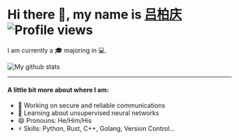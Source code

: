 # Hi there 👋, my name is [吕柏庆](https://skylantern.social) ![Profile views](https://gpvc.arturio.dev/BaiqingL)
I am currently a 🎓 majoring in 💻.

![My github stats](https://github-readme-stats.vercel.app/api?username=BaiqingL&show_icons=true)

---
#### A little bit more about where I am:

* 🔭 Working on secure and reliable communications
* 🌱 Learning about unsupervised neural networks
* 😄 Pronouns: He/Him/His
* ⚡ Skills: Python, Rust, C++, Golang, Version Control...
